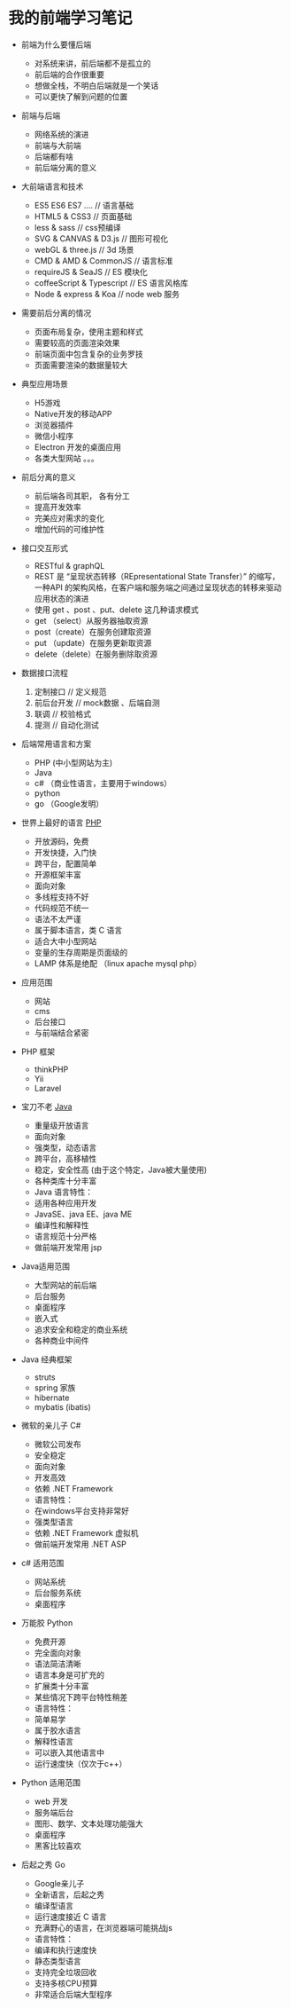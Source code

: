 # 我的前端学习笔记

- 前端为什么要懂后端

    - 对系统来讲，前后端都不是孤立的
    - 前后端的合作很重要
    - 想做全栈，不明白后端就是一个笑话
    - 可以更快了解到问题的位置

- 前端与后端
    - 网络系统的演进
    - 前端与大前端
    - 后端都有啥
    - 前后端分离的意义

- 大前端语言和技术

    - ES5 ES6 ES7 ....                // 语言基础
    - HTML5 & CSS3                    // 页面基础
    - less & sass                     // css预编译
    - SVG & CANVAS & D3.js            // 图形可视化
    - webGL & three.js                // 3d 场景
    - CMD & AMD & CommonJS            // 语言标准
    - requireJS & SeaJS               // ES 模块化
    - coffeeScript & Typescript       // ES 语言风格库
    - Node & express & Koa            // node web 服务

- 需要前后分离的情况
    - 页面布局复杂，使用主题和样式
    - 需要较高的页面渲染效果
    - 前端页面中包含复杂的业务罗技
    - 页面需要渲染的数据量较大

- 典型应用场景
    - H5游戏
    - Native开发的移动APP
    - 浏览器插件
    - 微信小程序
    - Electron 开发的桌面应用
    - 各类大型网站 。。。

- 前后分离的意义
    - 前后端各司其职， 各有分工
    - 提高开发效率
    - 完美应对需求的变化
    - 增加代码的可维护性

- 接口交互形式
    - RESTful & graphQL
    - REST 是 “呈现状态转移（REpresentational State Transfer）” 的缩写，一种API 的架构风格，在客户端和服务端之间通过呈现状态的转移来驱动应用状态的演进
    - 使用 get 、post 、put、delete 这几种请求模式
    - get （select）从服务器抽取资源
    - post（create）在服务创建取资源
    - put （update）在服务更新取资源
    - delete（delete）在服务删除取资源

- 数据接口流程
    1. 定制接口         // 定义规范
    2. 前后台开发       // mock数据 、后端自测
    3. 联调            // 校验格式
    4. 提测            // 自动化测试

- 后端常用语言和方案
    - PHP (中小型网站为主)
    - Java 
    - c# （商业性语言，主要用于windows）
    - python 
    - go （Google发明）

- 世界上最好的语言 [PHP](php.net)
    - 开放源码，免费
    - 开发快捷，入门快
    - 跨平台，配置简单
    - 开源框架丰富
    - 面向对象
    - 多线程支持不好
    - 代码规范不统一
    - 语法不太严谨
    - 属于脚本语言，类 C 语言
    - 适合大中小型网站
    - 变量的生存周期是页面级的
    - LAMP 体系是绝配 （linux apache mysql php）

- 应用范围
    - 网站 
    - cms
    - 后台接口
    - 与前端结合紧密

- PHP 框架
    - thinkPHP
    - Yii
    - Laravel

- 宝刀不老 [Java](oracle.com/java/index.html)
    - 重量级开放语言
    - 面向对象
    - 强类型，动态语言
    - 跨平台，高移植性
    - 稳定，安全性高 (由于这个特定，Java被大量使用)
    - 各种类库十分丰富
    - Java 语言特性：
    - 适用各种应用开发
    - JavaSE、java EE、java ME
    - 编译性和解释性
    - 语言规范十分严格
    - 做前端开发常用 jsp

- Java适用范围
    - 大型网站的前后端
    - 后台服务
    - 桌面程序
    - 嵌入式
    - 追求安全和稳定的商业系统
    - 各种商业中间件

- Java 经典框架
    - struts
    - spring 家族
    - hibernate
    - mybatis (ibatis)

- 微软的亲儿子 C#
    - 微软公司发布
    - 安全稳定
    - 面向对象
    - 开发高效
    - 依赖 .NET Framework
    - 语言特性：
    - 在windows平台支持非常好
    - 强类型语言
    - 依赖 .NET Framework 虚拟机
    - 做前端开发常用 .NET ASP

- c# 适用范围
    - 网站系统
    - 后台服务系统
    - 桌面程序

- 万能胶 Python
    - 免费开源
    - 完全面向对象
    - 语法简洁清晰
    - 语言本身是可扩充的
    - 扩展类十分丰富
    - 某些情况下跨平台特性稍差
    - 语言特性：
    - 简单易学
    - 属于胶水语言
    - 解释性语言
    - 可以嵌入其他语言中
    - 运行速度快（仅次于c++）

- Python 适用范围
    - web 开发
    - 服务端后台
    - 图形、数学、文本处理功能强大
    - 桌面程序
    - 黑客比较喜欢

- 后起之秀 Go
    - Google亲儿子
    - 全新语言，后起之秀
    - 编译型语言
    - 运行速度接近 C 语言
    - 充满野心的语言，在浏览器端可能挑战js
    - 语言特性：
    - 编译和执行速度快
    - 静态类型语言
    - 支持完全垃圾回收
    - 支持多核CPU预算
    - 非常适合后端大型程序
    





